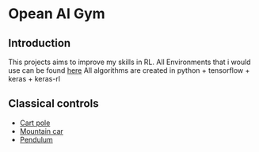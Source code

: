 # Opean AI Gym
## Introduction
This projects aims to improve my skills in RL. All Environments that i would use can be found [here](https://www.gymlibrary.ml/)
All algorithms are created in python + tensorflow + keras + keras-rl

## Classical controls
<ul>
    <li><a href="classical_controls/cart_pole">Cart pole</a></li>
    <li><a href="classical_controls/mountain_car">Mountain car</a></li>
    <li><a href="classical_controls/pendulum">Pendulum</a></li>
</ul>


